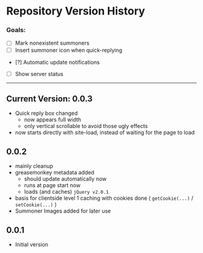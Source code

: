 Repository Version History
==========================
### Goals:
- [ ] Mark nonexistent summoners
- [ ] Insert summoner icon when quick-replying
- [?] Automatic update notifications
- [ ] Show server status

---

## Current Version: 0.0.3
- Quick reply box changed
	- now appears full width
	- only vertical scrollable to avoid those ugly effects
- now starts directly with site-load, instead of waiting for the page to load

## 0.0.2
- mainly cleanup
- greasemonkey metadata added
	- should update automatically now
	- runs at page start now
	- loads (and caches) `jQuery v2.0.1`
- basis for clientside level 1 caching with cookies done ( `getCookie(...)` / `setCookie(...)` )
- Summoner Images added for later use


## 0.0.1
- Initial version